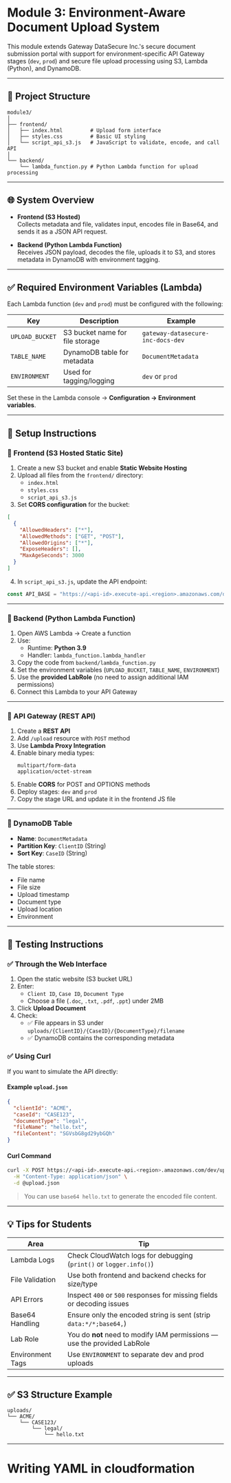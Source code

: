 # Module 3: Environment-Aware Document Upload System

This module extends Gateway DataSecure Inc.'s secure document submission portal with support for environment-specific API Gateway stages (`dev`, `prod`) and secure file upload processing using S3, Lambda (Python), and DynamoDB.

---

## 📁 Project Structure

```
module3/
│
├── frontend/
│   ├── index.html         # Upload form interface
│   ├── styles.css         # Basic UI styling
│   └── script_api_s3.js   # JavaScript to validate, encode, and call API
│
└── backend/
    └── lambda_function.py # Python Lambda function for upload processing
```

---

## 🌐 System Overview

- **Frontend (S3 Hosted)**  
  Collects metadata and file, validates input, encodes file in Base64, and sends it as a JSON API request.

- **Backend (Python Lambda Function)**  
  Receives JSON payload, decodes the file, uploads it to S3, and stores metadata in DynamoDB with environment tagging.

---

## ✅ Required Environment Variables (Lambda)

Each Lambda function (`dev` and `prod`) must be configured with the following:

| Key              | Description                                      | Example                            |
|------------------|--------------------------------------------------|------------------------------------|
| `UPLOAD_BUCKET`  | S3 bucket name for file storage                  | `gateway-datasecure-inc-docs-dev` |
| `TABLE_NAME`     | DynamoDB table for metadata                      | `DocumentMetadata`                |
| `ENVIRONMENT`    | Used for tagging/logging                         | `dev` or `prod`                    |

Set these in the Lambda console → **Configuration → Environment variables**.

---

## 🚀 Setup Instructions

### 🔹 Frontend (S3 Hosted Static Site)

1. Create a new S3 bucket and enable **Static Website Hosting**
2. Upload all files from the `frontend/` directory:
   - `index.html`
   - `styles.css`
   - `script_api_s3.js`
3. Set **CORS configuration** for the bucket:

```json
[
  {
    "AllowedHeaders": ["*"],
    "AllowedMethods": ["GET", "POST"],
    "AllowedOrigins": ["*"],
    "ExposeHeaders": [],
    "MaxAgeSeconds": 3000
  }
]
```

4. In `script_api_s3.js`, update the API endpoint:

```javascript
const API_BASE = "https://<api-id>.execute-api.<region>.amazonaws.com/dev";
```

---

### 🔹 Backend (Python Lambda Function)

1. Open AWS Lambda → Create a function
2. Use:
   - Runtime: **Python 3.9**
   - Handler: `lambda_function.lambda_handler`
3. Copy the code from `backend/lambda_function.py`
4. Set the environment variables (`UPLOAD_BUCKET`, `TABLE_NAME`, `ENVIRONMENT`)
5. Use the **provided LabRole** (no need to assign additional IAM permissions)
6. Connect this Lambda to your API Gateway

---

### 🔹 API Gateway (REST API)

1. Create a **REST API**
2. Add `/upload` resource with `POST` method
3. Use **Lambda Proxy Integration**
4. Enable binary media types:
   ```
   multipart/form-data
   application/octet-stream
   ```
5. Enable **CORS** for POST and OPTIONS methods
6. Deploy stages: `dev` and `prod`
7. Copy the stage URL and update it in the frontend JS file

---

### 🔹 DynamoDB Table

- **Name**: `DocumentMetadata`
- **Partition Key**: `ClientID` (String)
- **Sort Key**: `CaseID` (String)

The table stores:
- File name
- File size
- Upload timestamp
- Document type
- Upload location
- Environment

---

## 🧪 Testing Instructions

### ✅ Through the Web Interface

1. Open the static website (S3 bucket URL)
2. Enter:
   - `Client ID`, `Case ID`, `Document Type`
   - Choose a file (`.doc`, `.txt`, `.pdf`, `.ppt`) under 2MB
3. Click **Upload Document**
4. Check:
   - ✅ File appears in S3 under `uploads/{ClientID}/{CaseID}/{DocumentType}/filename`
   - ✅ DynamoDB contains the corresponding metadata

### ✅ Using Curl

If you want to simulate the API directly:

#### Example `upload.json`

```json
{
  "clientId": "ACME",
  "caseId": "CASE123",
  "documentType": "legal",
  "fileName": "hello.txt",
  "fileContent": "SGVsbG8gd29ybGQh"
}
```

#### Curl Command

```bash
curl -X POST https://<api-id>.execute-api.<region>.amazonaws.com/dev/upload \
  -H "Content-Type: application/json" \
  -d @upload.json
```

> You can use `base64 hello.txt` to generate the encoded file content.

---

## 💡 Tips for Students

| Area             | Tip                                                                 |
|------------------|----------------------------------------------------------------------|
| Lambda Logs      | Check CloudWatch logs for debugging (`print()` or `logger.info()`)   |
| File Validation  | Use both frontend and backend checks for size/type                   |
| API Errors       | Inspect `400` or `500` responses for missing fields or decoding issues |
| Base64 Handling  | Ensure only the encoded string is sent (strip `data:*/*;base64,`)     |
| Lab Role         | You do **not** need to modify IAM permissions — use the provided LabRole |
| Environment Tags | Use `ENVIRONMENT` to separate dev and prod uploads                   |

---

## ✅ S3 Structure Example

```
uploads/
└── ACME/
    └── CASE123/
        └── legal/
            └── hello.txt

```

---
# Writing YAML in cloudformation
